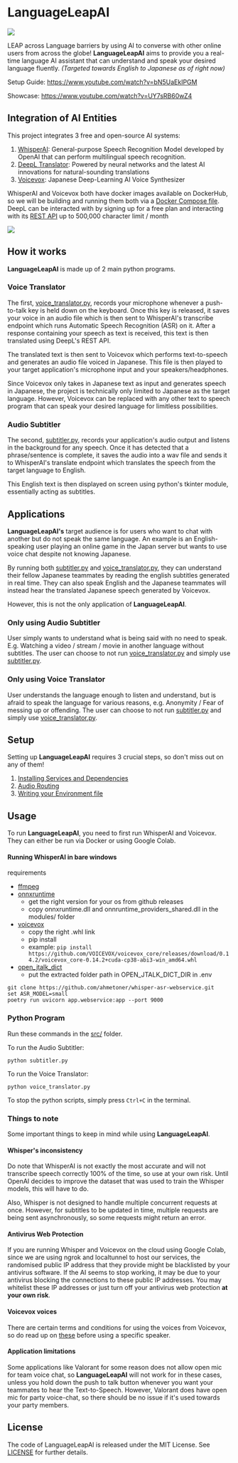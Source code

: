 # LanguageLeapAI

![](docs/screenshots/LanguageLeapAI_logo.png?raw=true)

LEAP across Language barriers by using AI to converse with other online users from across the globe!
**LanguageLeapAI** aims to provide you a real-time language AI assistant that can understand and speak your desired language fluently. 
*(Targeted towards English to Japanese as of right now)*

Setup Guide: https://www.youtube.com/watch?v=bN5UaEkIPGM

Showcase: https://www.youtube.com/watch?v=UY7sRB60wZ4


## Integration of AI Entities

This project integrates 3 free and open-source AI systems:

1. [WhisperAI](https://github.com/openai/whisper): General-purpose Speech Recognition Model developed by OpenAI that can perform multilingual speech
recognition.
2. [DeepL Translator](https://www.deepl.com/translator): Powered by neural networks and the latest AI innovations for natural-sounding translations
3. [Voicevox](https://voicevox.hiroshiba.jp/): Japanese Deep-Learning AI Voice Synthesizer


WhisperAI and Voicevox both have docker images available on DockerHub, so we will be building and running them both via a [Docker Compose file](docker-compose.yml).
DeepL can be interacted with by signing up for a free plan and interacting with its [REST API](https://www.deepl.com/pro-api?cta=header-pro-api/) up to 500,000 character limit / month

![](docs/screenshots/ai_integrations.png?raw=true)

## How it works

**LanguageLeapAI** is made up of 2 main python programs.


### Voice Translator

The first, [voice_translator.py](src/voice_translator.py), records your microphone whenever a push-to-talk key is held down on the keyboard.
Once this key is released, it saves your voice in an audio file which is then sent to WhisperAI's transcribe endpoint which runs Automatic Speech Recognition (ASR) on it.
After a response containing your speech as text is received, this text is then translated using DeepL's REST API. 

The translated text is then sent to Voicevox which performs text-to-speech and generates an audio file voiced in Japanese.
This file is then played to your target application's microphone input and your speakers/headphones.

Since Voicevox only takes in Japanese text as input and generates speech in Japanese, the project is technically only limited to Japanese as the target language.
However, Voicevox can be replaced with any other text to speech program that can speak your desired language for limitless possibilities.


### Audio Subtitler

The second, [subtitler.py](src/subtitler.py), records your application's audio output and listens in the background for any speech.
Once it has detected that a phrase/sentence is complete, it saves the audio into a wav file and sends it to WhisperAI's translate endpoint which translates the speech from the target language to English.

This English text is then displayed on screen using python's tkinter module, essentially acting as subtitles.


## Applications

**LanguageLeapAI's** target audience is for users who want to chat with another but do not speak the same language.
An example is an English-speaking user playing an online game in the Japan server but wants to use voice chat despite not knowing Japanese.

By running both [subtitler.py](src/subtitler.py) and [voice_translator.py](src/voice_translator.py), they can understand their fellow Japanese teammates by reading the english subtitles generated in real time.
They can also speak English and the Japanese teammates will instead hear the translated Japanese speech generated by Voicevox.

However,  this is not the only application of **LanguageLeapAI**.

### Only using Audio Subtitler

User simply wants to understand what is being said with no need to speak. E.g. Watching a video / stream / movie in another language without subtitles.
The user can choose to not run [voice_translator.py](src/voice_translator.py) and simply use [subtitler.py](src/subtitler.py).

### Only using Voice Translator

User understands the language enough to listen and understand, but is afraid to speak the language for various reasons, e.g. Anonymity / Fear of messing up or offending.
The user can choose to not run [subtitler.py](src/subtitler.py) and simply use [voice_translator.py](src/voice_translator.py).


## Setup

Setting up **LanguageLeapAI** requires 3 crucial steps, so don't miss out on any of them!
1. [Installing Services and Dependencies](docs/INSTALLATION.md)
2. [Audio Routing](docs/AUDIO.md)
3. [Writing your Environment file](docs/ENV.md)


## Usage

To run **LanguageLeapAI**, you need to first run WhisperAI and Voicevox. They can either be run via Docker or using Google Colab.

#### Running WhisperAI in bare windows

requirements
- [ffmpeg](https://www.wikihow.com/Install-FFmpeg-on-Windows)
- [onnxruntime](https://github.com/microsoft/onnxruntime/releases)
  - get the right version for your os from github releases 
  - copy onnxruntime.dll and onnruntime_providers_shared.dll in the modules/ folder
- [voicevox](https://github.com/VOICEVOX/voicevox_core/releases)
  - copy the right .whl link
  - pip install <link> 
  - example: `pip install https://github.com/VOICEVOX/voicevox_core/releases/download/0.14.2/voicevox_core-0.14.2+cuda-cp38-abi3-win_amd64.whl`
- [open_jtalk_dict](https://sourceforge.net/projects/open-jtalk/files/Open%20JTalk/open_jtalk-1.11/open_jtalk-1.11.tar.gz/download)
  - put the extracted folder path in OPEN_JTALK_DICT_DIR in .env

```shell
git clone https://github.com/ahmetoner/whisper-asr-webservice.git
set ASR_MODEL=small
poetry run uvicorn app.webservice:app --port 9000
```

### Python Program

Run these commands in the [src/](src) folder.

To run the Audio Subtitler:

```python subtitler.py```

To run the Voice Translator:

```python voice_translator.py```

To stop the python scripts, simply press `Ctrl+C` in the terminal.


### Things to note

Some important things to keep in mind while using **LanguageLeapAI**.

#### Whisper's inconsistency

Do note that WhisperAI is not exactly the most accurate and will not transcribe speech correctly 100% of the time, so use at your own risk.
Until OpenAI decides to improve the dataset that was used to train the Whisper models, this will have to do.

Also, Whisper is not designed to handle multiple concurrent requests at once.
However, for subtitles to be updated in time, multiple requests are being sent asynchronously, so some requests might return an error.

#### Antivirus Web Protection

If you are running Whisper and Voicevox on the cloud using Google Colab, since we are using ngrok and localtunnel to host our services,
the randomised public IP address that they provide might be blacklisted by your antivirus software. If the AI seems to stop working,
it may be due to your antivirus blocking the connections to these public IP addresses. 
You may whitelist these IP addresses or just turn off your antivirus web protection **at your own risk**.

#### Voicevox voices

There are certain terms and conditions for using the voices from Voicevox, so do read up on [these](https://voicevox.hiroshiba.jp/) before using a specific speaker.


#### Application limitations

Some applications like Valorant for some reason does not allow open mic for team voice chat, so **LanguageLeapAI** will not work for in these cases,
unless you hold down the push to talk button whenever you want your teammates to hear the Text-to-Speech.
However, Valorant does have open mic for party voice-chat, so there should be no issue if it's used towards your party members.

## License

The code of LanguageLeapAI is released under the MIT License. See [LICENSE](LICENSE) for further details.

